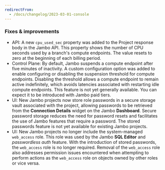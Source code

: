 ```yaml
---
redirectFrom:
  - /docs/changelog/2023-03-01-console
---
```


### Fixes & improvements

- API: A new `cpu_used_sec` property was added to the Project response body in the Jambo API. This property shows the number of CPU seconds used by a branch's compute endpoints. The value resets to zero at the beginning of each billing period.
- Control Plane: By default, Jambo suspends a compute endpoint after five minutes of inactivity. A custom configuration option was added to enable configuring or disabling the suspension threshold for compute endpoints. Disabling the threshold allows a compute endpoint to remain active indefinitely, which avoids latencies associated with restarting idle compute endpoints. This feature is not yet generally available. You can expect it to be introduced with Jambo paid tiers.
- UI: New Jambo projects now store role passwords in a secure storage vault associated with the project, allowing passwords to be retrieved from the **Connection Details** widget on the Jambo **Dashboard**. Secure password storage reduces the need for password resets and facilitates the use of Jambo features that require a password. The stored passwords feature is not yet available for existing Jambo projects.
- UI: New Jambo projects no longer include the system-managed `web_access` role. This role was used by the Jambo **SQL Editor** and _passwordless auth_ feature. With the introduction of stored passwords, the `web_access` role is no longer required. Removal of the `web_access` role also addresses permission issues encountered when attempting to perform actions as the `web_access` role on objects owned by other roles or vice versa.
